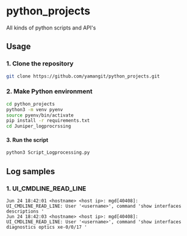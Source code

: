 # python_projects
All kinds of python scripts and API's

## Usage

### 1. Clone the repository
```bash
git clone https://github.com/yamangit/python_projects.git
```

### 2. Make Python environment
```bash
cd python_projects
python3 -m venv pyenv
source pyenv/bin/activate
pip install -r requirements.txt
cd Juniper_logprocrssing
```

#### 3. Run the script
```bash
python3 Script_Logprocessing.py
```
## Log samples

### 1. UI_CMDLINE_READ_LINE
```log
Jun 24 18:42:01 <hostname> <host ip>: mgd[40408]: UI_CMDLINE_READ_LINE: User '<username>', command 'show interfaces descriptions '
Jun 24 18:42:03 <hostname> <host ip>: mgd[40408]: UI_CMDLINE_READ_LINE: User '<username>', command 'show interfaces diagnostics optics xe-0/0/17 '
```
